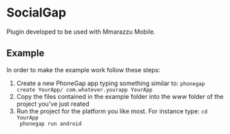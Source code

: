 SocialGap
=========

Plugin developed to be used with Mmarazzu Mobile.

Example
-------
In order to make the example work follow these steps:

1. Create a new PhoneGap app typing something similar to:
   <code>phonegap create YourApp/ com.whatever.yourapp YourApp</code>
2. Copy the files contained in the example folder into the www folder of the project you've just reated
3. Run the project for the platform you like most. For instance type:
   <code>cd YourApp<br>
   phonegap run android</code>
